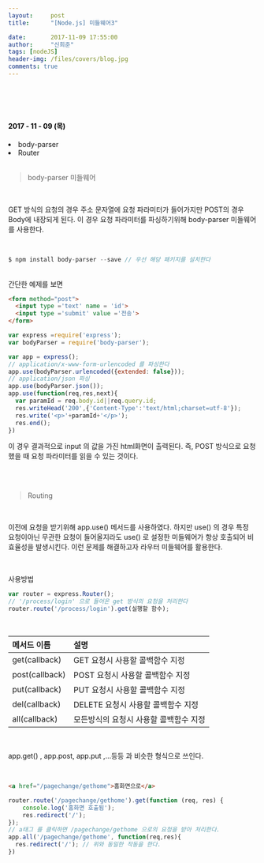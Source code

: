 ```yaml
---
layout:     post
title:      "[Node.js] 미들웨어3"

date:       2017-11-09 17:55:00
author:     "신희준"
tags: [nodeJS]
header-img: /files/covers/blog.jpg
comments: true
---
```


<head>
 <meta property="og:type" content="website">
 <meta property="og:title" content="노드js 미들웨어3">
 <meta property="og:description" content="노드js 미들웨어3">
 <meta property="og:url" content="http://shj7242.github.io/2017/11/09/Nodejs3/">

 <meta name="twitter:card" content="summary">
  <meta name="twitter:title" content="노드js 미들웨어3">
  <meta name="twitter:description" content="노드js 미들웨어3">
  <meta name="FACEBOOK:domain" content="http://shj7242.github.io/2017/11/09/Nodejs3/">
  <meta name="facebook:card" content="summary">
   <meta name="facebook:title" content="노드js 미들웨어3">
   <meta name="facebook:description" content="노드js 미들웨어3">
   <meta name="facebook:domain" content="http://shj7242.github.io/2017/11/09/Nodejs3/">


 </head>
<br>
<H4 style ="font-weight:bold; color:black;"> </H4>
<br>
<H4 style ="font-weight:bold; color : black">2017 - 11 - 09 (목)</H4>
<li>body-parser</li>
<li>Router</li>
<br>

> body-parser 미들웨어

<br>

GET 방식의 요청의 경우 주소 문자열에 요청 파라미터가 들어가지만 POST의 경우 Body에 내장되게 된다. 이 경우 요청 파라미터를 파싱하기위해 body-parser 미들웨어를 사용한다.

<br>

~~~Javascript
$ npm install body-parser --save // 우선 해당 패키지를 설치한다
~~~


<br>
간단한 예제를 보면

~~~html
<form method="post">
  <input type ='text' name = 'id'>
  <input type ='submit' value ='전송'>
</form>
~~~

~~~Javascript
var express =require('express');
var bodyParser = require('body-parser');

var app = express();
// application/x-www-form-urlencoded 를 파싱한다
app.use(bodyParser.urlencoded({extended: false}));
// application/json 파싱
app.use(bodyParser.json());
app.use(function(req,res,next){
  var paramId = req.body.id||req.query.id;
  res.writeHead('200',{'Content-Type':'text/html;charset=utf-8'});
  res.write('<p>'+paramId+'</p>');
  res.end();
})
~~~

이 경우 결과적으로 input 의 값을 가진 html화면이 출력된다. 즉, POST 방식으로 요청했을 때 요청 파라미터를 읽을 수 있는 것이다.

<br><br>

> Routing

<br>

이전에 요청을 받기위해 app.use() 메서드를 사용하였다. 하지만 use() 의 경우 특정 요청이아닌 무관한 요청이 들어올지라도 use() 로 설정한 미들웨어가 항상 호출되어 비 효율성을 발생시킨다. 이런 문제를 해결하고자 라우터 미들웨어를 활용한다.

<br>

사용방법

~~~Javascript
var router = express.Router();
// '/process/login' 으로 들어온 get 방식의 요청을 처리한다
router.route('/process/login').get(실행할 함수);
~~~

<br>

| 메서드 이름 |  설명  |
|:--------|:--------|
| get(callback) | GET 요청시 사용할 콜백함수 지정 |
| post(callback) | POST 요청시 사용할 콜백함수 지정 |
| put(callback) | PUT 요청시 사용할 콜백함수 지정 |
| del(callback) | DELETE 요청시 사용할 콜백함수 지정 |
| all(callback) | 모든방식의 요청시 사용할 콜백함수 지정 |

<br>

app.get() , app.post, app.put ,...등등 과 비슷한 형식으로 쓰인다.

<br>

~~~html
<a href="/pagechange/gethome">홈화면으로</a>
~~~

~~~Javascript
router.route('/pagechange/gethome').get(function (req, res) {
    console.log('홈화면 호출됨');
    res.redirect('/');
});
// a태그 를 클릭하면 /pagechange/gethome 으로의 요청을 받아 처리한다.
app.all('/pagechange/gethome', function(req,res){
  res.redirect('/'); // 위와 동일한 작동을 한다.
})
~~~
